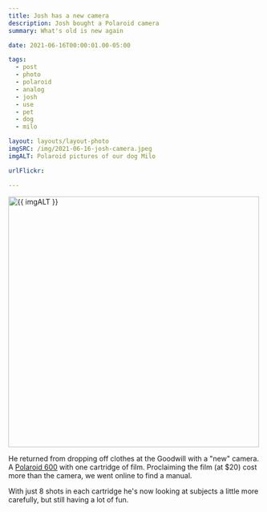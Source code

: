 ```yaml
---
title: Josh has a new camera
description: Josh bought a Polaroid camera
summary: What's old is new again

date: 2021-06-16T00:00:01.00-05:00

tags:
  - post
  - photo
  - polaroid
  - analog
  - josh
  - use
  - pet
  - dog
  - milo

layout: layouts/layout-photo
imgSRC: /img/2021-06-16-josh-camera.jpeg
imgALT: Polaroid pictures of our dog Milo

urlFlickr:

---
```

<p><img class="u-photo img-polaroid" src="{{ imgSRC }}" alt="{{ imgALT }}" width="500" height="500"></p>

He returned from dropping off clothes at the Goodwill with a "new" camera. A [Polaroid 600](https://us.polaroid.com/products/square-600-polaroid-camera " ") with one cartridge of film. Proclaiming the film (at $20) cost more than the camera, we went online to find a manual.

With just 8 shots in each cartridge he's now looking at subjects a little more carefully, but still having a lot of fun.